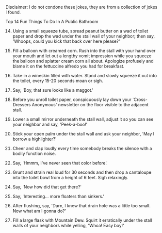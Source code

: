 Disclaimer: I do not condone these jokes, they are from a collection of jokes I found.

Top 14 Fun Things To Do In A Public Bathroom

14. Using a small squeeze tube, spread peanut butter on a wad of toilet paper and drop the wad under the stall wall of your neighbor; then say, 'Whoops, could you kick that back over here please?' 

13. Fill a balloon with creamed corn. Rush into the stall with your hand over your mouth and let out a lengthy vomit impression while you squeeze the balloon and splatter cream corn all about. Apologize profusely and blame it on the fettuccine alfredo you had for breakfast. 

12. Take in a wineskin filled with water. Stand and slowly squeeze it out into the toilet, every 15-20 seconds moan or sigh. 

11. Say, 'Boy, that sure looks like a maggot.' 

10. Before you unroll toilet paper, conspicuously lay down your 'Cross-Dressers Anonymous' newsletter on the floor visible to the adjacent stall. 

9. Lower a small mirror underneath the stall wall, adjust it so you can see your neighbor and say, 'Peek-a-boo!' 

8. Stick your open palm under the stall wall and ask your neighbor, 'May I borrow a highlighter?' 

7. Cheer and clap loudly every time somebody breaks the silence with a bodily function noise. 

6. Say, 'Hmmm, I've never seen that color before.' 

5. Grunt and strain real loud for 30 seconds and then drop a cantaloupe into the toilet bowl from a height of 6 feet. Sigh relaxingly. 

4. Say, 'Now how did that get there?' 

3. Say, 'Interesting... more floaters than sinkers.' 

2. After flushing, say, 'Darn, I knew that drain hole was a little too small. Now what am I gonna do?' 

1. Fill a large flask with Mountain Dew. Squirt it erratically under the stall walls of your neighbors while yelling, 'Whoa! Easy boy!'

